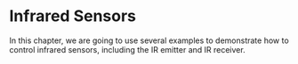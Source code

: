 # Infrared Sensors

In this chapter, we are going to use several examples to demonstrate how to control infrared sensors, including the IR emitter and IR receiver.



